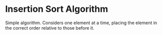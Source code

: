 # Insertion Sort Algorithm

Simple algorithm. Considers one element at a time, placing the element in the correct order relative to those before it.


